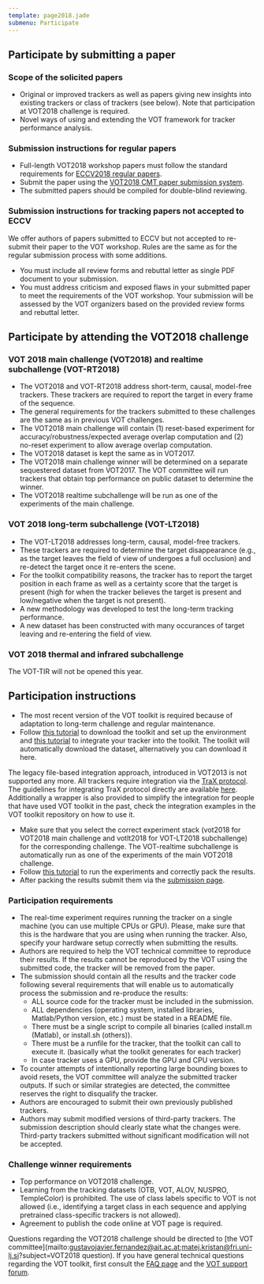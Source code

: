 ```yaml
---
template: page2018.jade
submenu: Participate
---
```


## Participate by submitting a paper

### Scope of the solicited papers

 * Original or improved trackers as well as papers giving new insights into existing trackers or class of trackers (see below). Note that participation at VOT2018 challenge is required.
 * Novel ways of using and extending the VOT framework for tracker performance analysis.

### Submission instructions for regular papers

 * Full-length VOT2018 workshop papers must follow the standard requirements for [ECCV2018 regular papers](https://eccv2018.org/papersubmission/author-guidelines/).
 * Submit the paper using the [VOT2018 CMT paper submission system](https://cmt3.research.microsoft.com/VOT2018).
 * The submitted papers should be compiled for double-blind reviewing.

### Submission instructions for tracking papers not accepted to ECCV

We offer authors of papers submitted to ECCV but not accepted to re-submit their paper to the VOT workshop. Rules are the same as for the regular submission process with some additions.
 * You must include all review forms and rebuttal letter as single PDF document to your submission.
 * You must address criticism and exposed flaws in your submitted paper to meet the requirements of the VOT workshop. Your submission will be assessed by the VOT organizers based on the provided review forms and rebuttal letter.


## Participate by attending the VOT2018 challenge

### VOT 2018 main challenge (VOT2018) and realtime subchallenge (VOT-RT2018)
 * The VOT2018 and VOT-RT2018 address short-term, causal, model-free trackers. These trackers are required to report the target in every frame of the sequence.
 * The general requirements for the trackers submitted to these challenges are the same as in previous VOT challenges.
 * The VOT2018 main challenge will contain (1) reset-based experiment for accuracy/robustness/expected average overlap computation and (2) no-reset experiment to allow average overlap computation.
 * The VOT2018 dataset is kept the same as in VOT2017.
 * The VOT2018 main challenge winner will be determined on a separate sequestered dataset from VOT2017. The VOT committee will run trackers that obtain top performance on public dataset to determine the winner.
 * The VOT2018 realtime subchallenge will be run as one of the experiments of the main challenge.

### VOT 2018 long-term subchallenge (VOT-LT2018)
 * The VOT-LT2018 addresses long-term, causal, model-free trackers.
 * These trackers are required to determine the target disappearance (e.g., as the target leaves the field of view of undergoes a full occlusion) and re-detect the target once it re-enters the scene.
 * For the toolkit compatibility reasons, the tracker has to report the target position in each frame as well as a certainty score that the target is present (high for when the tracker believes the target is present and low/negative when the target is not present).
 * A new methodology was developed to test the long-term tracking performance.
 * A new dataset has been constructed with many occurances of target leaving and re-entering the field of view.


### VOT 2018 thermal and infrared subchallenge

<div class="alert alert-warning" role="alert">
The VOT-TIR will not be opened this year.
</div>

## Participation instructions

* The most recent version of the VOT toolkit is required because of adaptation to long-term challenge and regular maintenance.
* Follow [this tutorial](/howto/workspace.html) to download the toolkit and set up the environment and [this tutorial](/howto/integration.html) to integrate your tracker into the toolkit. The toolkit will automatically download the dataset, alternatively you can download it here.

The legacy file-based integration approach, introduced in VOT2013 is not supported any more. All trackers require integration via the [TraX protocol](https://github.com/votchallenge/trax). The guidelines for integrating TraX protocol directly are available [here](https://trax.readthedocs.io/en/latest/tutorials.html). Additionally a wrapper is also provided to simplify the integration for people that have used VOT toolkit in the past, check the integration examples in the VOT toolkit repository on how to use it.

 * Make sure that you select the correct experiment stack (vot2018 for VOT2018 main challenge and votlt2018 for VOT-LT2018 subchallenge) for the corresponding challenge. The VOT-realtime subchallenge is automatically run as one of the experiments of the main VOT2018 challenge.
 * Follow [this tutorial](/howto/perfeval.html) to run the experiments and correctly pack the results.
 * After packing the results submit them via the [submission page](http://submit.votchallenge.net).

### Participation requirements

 * The real-time experiment requires running the tracker on a single machine (you can use multiple CPUs or GPU). Please, make sure that this is the hardware that you are using when running the tracker. Also, specify your hardware setup correctly when submitting the results.
 * Authors are required to help the VOT technical committee to reproduce their results. If the results cannot be reproduced by the VOT using the submitted code, the tracker will be removed from the paper.
 * The submission should contain all the results and the tracker code following several requirements that will enable us to automatically process the submission and re-produce the results:
   * ALL source code for the tracker must be included in the submission.
   * ALL dependencies (operating system, installed libraries, Matlab/Python version, etc.) must be stated in a README file.
   * There must be a single script to compile all binaries (called install.m (Matlab), or install.sh (others)).
   * There must be a runfile for the tracker, that the toolkit can call to execute it. (basically what the toolkit generates for each tracker)
   * In case tracker uses a GPU, provide the GPU and CPU version.
 * To counter attempts of intentionally reporting large bounding boxes to avoid resets, the VOT committee will analyze the submitted tracker outputs. If such or similar strategies are detected, the committee reserves the right to disqualify the tracker.
 * Authors are encouraged to submit their own previously published trackers.
 * Authors may submit modified versions of third-party trackers. The submission description should clearly state what the changes were. Third-party trackers submitted without significant modification will not be accepted.

### Challenge winner requirements

 * Top performance on VOT2018 challenge.
 * Learning from the tracking datasets (OTB, VOT, ALOV, NUSPRO, TempleColor) is prohibited. The use of class labels specific to VOT is not allowed (i.e., identifying a target class in each sequence and applying pretrained class-specific trackers is not allowed).
 * Agreement to publish the code online at VOT page is required.


Questions regarding the VOT2018 challenge should be directed to [the VOT committee](mailto:gustavojavier.fernandez@ait.ac.at;matej.kristan@fri.uni-lj.si?subject=VOT2018 question). If you have general technical questions regarding the VOT toolkit, first consult the [FAQ page](/howto/faq.html) and the [VOT support forum](https://groups.google.com/forum/?hl=en#!forum/votchallenge-help).



